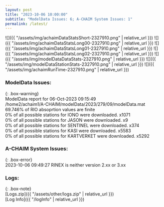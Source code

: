 ```yaml
---
layout: post
title: "2023-10-06 10:00:00"
subtitle: "ModelData Issues: 6; A-CHAIM System Issues: 1"
permalink: /latest/
---
```


![]({{ "/assets/img/achaimDataStatsShort-2327910.png" | relative_url }})
![]({{ "/assets/img/achaimDataStatsLong00-2327910.png" | relative_url }})
![]({{ "/assets/img/achaimDataStatsLong01-2327910.png" | relative_url }})
![]({{ "/assets/img/achaimDataStatsLong02-2327910.png" | relative_url }})
![]({{ "/assets/img/modelDataDataStats-2327910.png" | relative_url }})
![]({{ "/assets/img/modelDataStationStats-2327910.png" | relative_url }})
![]({{ "/assets/img/achaimRunTime-2327910.png" | relative_url }})


### ModelData Issues:  
  
{: .box-warning}  
 ModelData report for 06-Oct-2023 09:15:49   
 /home2/achaim1/A-CHAIM/modelData/2023/279/09/modelData.mat   
 69.746% of RIO absoprtion values are finite   
 0% of all possible stations for IONO were downloaded. x1071   
 0% of all possible stations for JASON were downloaded. x9   
 0% of all possible stations for SENTINEL were downloaded. x374   
 0% of all possible stations for KASI were downloaded. x5583   
 0% of all possible stations for KARTVERKET were downloaded. x5292   
  
### A-CHAIM System Issues:  
  
{: .box-error}  
2023-10-06 09:49:27 RINEX is neither version 2.xx or 3.xx  

### Logs:  
  
{: .box-note}  
[Logs.zip]({{ "/assets/other/logs.zip" | relative_url }})  
[Log Info]({{ "/logInfo" | relative_url }})  
